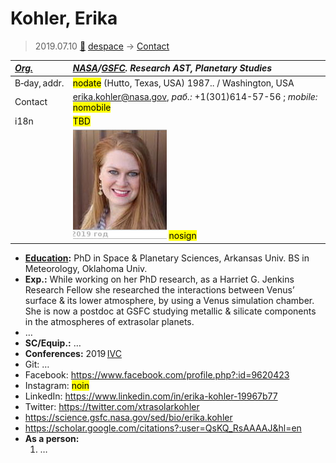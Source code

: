 # Kohler, Erika
> 2019.07.10 [🚀](../index/index.md) [despace](index.md) → [Contact](contact.md)

|*[Org.](contact.md)*|*[NASA](zz_nasa.md)/[GSFC](zz_gsfc.md). Research AST, Planetary Studies*|
|:--|:--|
|B‑day, addr.|<mark>nodate</mark> (Hutto, Texas, USA) 1987.. / Washington, USA|
|Contact|<erika.kohler@nasa.gov>, *раб.:* +1(301)614-57-56 ; *mobile:* <mark>nomobile</mark>|
|i18n|<mark>TBD</mark>|
| |![](f/contact/k/kohler1_photo.jpg) <mark>nosign</mark>|

   - **[Education](edu.md):** PhD in Space & Planetary Sciences, Arkansas Univ. BS in Meteorology, Oklahoma Univ.
   - **Exp.:** While working on her PhD research, as a Harriet G. Jenkins Research Fellow she researched the interactions between Venus’ surface & its lower atmosphere, by using a Venus simulation chamber. She is now a postdoc at GSFC studying metallic & silicate components in the atmospheres of extrasolar planets.
   - …
   - **SC/Equip.:** …
   - **Conferences:** 2019 [IVC](ivc_2019.md)
   - Git: …
   - Facebook: <https://www.facebook.com/profile.php?:id=9620423>
   - Instagram: <mark>noin</mark>
   - LinkedIn: <https://www.linkedin.com/in/erika-kohler-19967b77>
   - Twitter: <https://twitter.com/xtrasolarkohler>
   - <https://science.gsfc.nasa.gov/sed/bio/erika.kohler>
   - <https://scholar.google.com/citations?:user=QsKQ_RsAAAAJ&hl=en>
   - **As a person:**
      1. …

